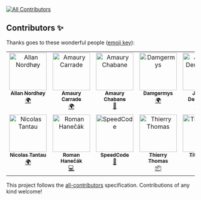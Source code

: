 
<!-- ALL-CONTRIBUTORS-BADGE:START - Do not remove or modify this section -->
[![All Contributors](https://img.shields.io/badge/all_contributors-14-orange.svg?style=flat-square)](#contributors-)
<!-- ALL-CONTRIBUTORS-BADGE:END -->
## Contributors ✨

Thanks goes to these wonderful people ([emoji key](https://allcontributors.org/docs/en/emoji-key)):

<!-- ALL-CONTRIBUTORS-LIST:START - Do not remove or modify this section -->
<!-- prettier-ignore-start -->
<!-- markdownlint-disable -->
<table>
  <tbody>
    <tr>
      <td align="center" valign="top" width="14.28%"><a href="https://liberapay.com/kingu/"><img src="https://avatars.githubusercontent.com/u/13802408?v=4?s=100" width="100px;" alt="Allan Nordhøy"/><br /><sub><b>Allan Nordhøy</b></sub></a><br /><a href="#translation-comradekingu" title="Translation">🌍</a></td>
      <td align="center" valign="top" width="14.28%"><a href="https://amaury.carrade.eu/"><img src="https://avatars.githubusercontent.com/u/1417570?v=4?s=100" width="100px;" alt="Amaury Carrade"/><br /><sub><b>Amaury Carrade</b></sub></a><br /><a href="#translation-AmauryCarrade" title="Translation">🌍</a></td>
      <td align="center" valign="top" width="14.28%"><a href="https://github.com/ChabaneAmaury"><img src="https://avatars.githubusercontent.com/u/24982486?v=4?s=100" width="100px;" alt="Amaury Chabane"/><br /><sub><b>Amaury Chabane</b></sub></a><br /><a href="#ideas-ChabaneAmaury" title="Ideas, Planning, & Feedback">🤔</a></td>
      <td align="center" valign="top" width="14.28%"><a href="https://github.com/Damgermys"><img src="https://avatars.githubusercontent.com/u/82285874?v=4?s=100" width="100px;" alt="Damgermys"/><br /><sub><b>Damgermys</b></sub></a><br /><a href="#translation-Damgermys" title="Translation">🌍</a></td>
      <td align="center" valign="top" width="14.28%"><a href="https://deuchnord.fr/"><img src="https://avatars.githubusercontent.com/u/7600265?v=4?s=100" width="100px;" alt="Jérôme Deuchnord"/><br /><sub><b>Jérôme Deuchnord</b></sub></a><br /><a href="https://github.com/Kosmorro/kosmorro/commits?author=Deuchnord" title="Code">💻</a> <a href="#translation-Deuchnord" title="Translation">🌍</a></td>
      <td align="center" valign="top" width="14.28%"><a href="http://winxaito.com/"><img src="https://avatars.githubusercontent.com/u/8223773?v=4?s=100" width="100px;" alt="Kevin Vuilleumier"/><br /><sub><b>Kevin Vuilleumier</b></sub></a><br /><a href="#ideas-WinXaito" title="Ideas, Planning, & Feedback">🤔</a></td>
      <td align="center" valign="top" width="14.28%"><a href="https://github.com/nicfb"><img src="https://avatars.githubusercontent.com/u/19811100?v=4?s=100" width="100px;" alt="Nic"/><br /><sub><b>Nic</b></sub></a><br /><a href="https://github.com/Kosmorro/kosmorro/commits?author=nicfb" title="Code">💻</a></td>
    </tr>
    <tr>
      <td align="center" valign="top" width="14.28%"><a href="https://github.com/Nic-T"><img src="https://avatars.githubusercontent.com/u/67067741?v=4?s=100" width="100px;" alt="Nicolas Tantau"/><br /><sub><b>Nicolas Tantau</b></sub></a><br /><a href="#translation-Nic-T" title="Translation">🌍</a></td>
      <td align="center" valign="top" width="14.28%"><a href="https://github.com/romco1410"><img src="https://avatars.githubusercontent.com/u/40452973?v=4?s=100" width="100px;" alt="Roman Hanečák"/><br /><sub><b>Roman Hanečák</b></sub></a><br /><a href="https://github.com/Kosmorro/kosmorro/commits?author=romco1410" title="Code">💻</a></td>
      <td align="center" valign="top" width="14.28%"><a href="https://github.com/SpeedCode"><img src="https://avatars.githubusercontent.com/u/12190842?v=4?s=100" width="100px;" alt="SpeedCode"/><br /><sub><b>SpeedCode</b></sub></a><br /><a href="https://github.com/Kosmorro/kosmorro/issues?q=author%3ASpeedCode" title="Bug reports">🐛</a></td>
      <td align="center" valign="top" width="14.28%"><a href="http://people.freebsd.org/~thierry/"><img src="https://avatars.githubusercontent.com/u/6819982?v=4?s=100" width="100px;" alt="Thierry Thomas"/><br /><sub><b>Thierry Thomas</b></sub></a><br /><a href="#platform-thierry-FreeBSD" title="Packaging/porting to new platform">📦</a></td>
      <td align="center" valign="top" width="14.28%"><a href="https://github.com/StaloneLab"><img src="https://avatars.githubusercontent.com/u/6739422?v=4?s=100" width="100px;" alt="Titouan S."/><br /><sub><b>Titouan S.</b></sub></a><br /><a href="#translation-StaloneLab" title="Translation">🌍</a></td>
      <td align="center" valign="top" width="14.28%"><a href="https://github.com/Brainface1"><img src="https://avatars.githubusercontent.com/u/40472418?v=4?s=100" width="100px;" alt="brain_face"/><br /><sub><b>brain_face</b></sub></a><br /><a href="https://github.com/Kosmorro/kosmorro/commits?author=Brainface1" title="Code">💻</a></td>
      <td align="center" valign="top" width="14.28%"><a href="https://github.com/gallegonovato"><img src="https://avatars.githubusercontent.com/u/59177763?v=4?s=100" width="100px;" alt="gallegonovato"/><br /><sub><b>gallegonovato</b></sub></a><br /><a href="#translation-gallegonovato" title="Translation">🌍</a></td>
    </tr>
  </tbody>
</table>

<!-- markdownlint-restore -->
<!-- prettier-ignore-end -->

<!-- ALL-CONTRIBUTORS-LIST:END -->

This project follows the [all-contributors](https://github.com/all-contributors/all-contributors) specification. Contributions of any kind welcome!
